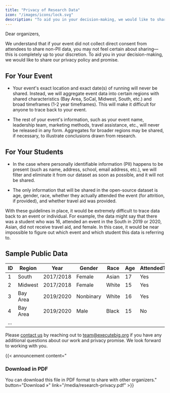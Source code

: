```yaml
---
title: "Privacy of Research Data"
icon: "/images/icons/lock.svg"
description: "To aid you in your decision-making, we would like to share our privacy policy and promise."
---
```


Dear organizers,

We understand that if your event did not collect direct consent from attendees to share non-PII data, you may not feel certain about sharing—this is completely up to your discretion. To aid you in your decision-making, we would like to share our privacy policy and promise.

## For Your Event

- Your event's exact location and exact date(s) of running will never be shared. Instead, we will aggregate event data into certain regions with shared characteristics (Bay Area, SoCal, Midwest, South, etc.) and broad timeframes (1-2 year timeframes). This will make it difficult for anyone to trace back to your event.

- The rest of your event's information, such as your event name, leadership team, marketing methods, travel assistance, etc., will never be released in any form. Aggregates for broader regions may be shared, if necessary, to illustrate conclusions drawn from research.

## For Your Students

- In the case where personally identifiable information (PII) happens to be present (such as name, address, school, email address, etc.), we will filter and eliminate it from our dataset as soon as possible, and it will not be shared.

- The only information that will be shared in the open-source dataset is age, gender, race, whether they actually attended the event (for attrition, if provided), and whether travel aid was provided.

With these guidelines in place, it would be extremely difficult to trace data back to an event or
individual. For example, the data might say that there was a student who was 16, attended an event
in the South in 2019 or 2020, Asian, did not receive travel aid, and female. In this case, it would be
near impossible to figure out which event and which student this data is referring to.

## Sample Public Data

| ID  | Region   | Year      | Gender    | Race  | Age | Attended? | AidProvided? |
| --- | -------- | --------- | --------- | ----- | --- | --------- | ------------ |
| 1   | South    | 2017/2018 | Female    | Asian | 17  | Yes       | Yes          |
| 2   | Midwest  | 2017/2018 | Female    | White | 15  | Yes       | No           |
| 3   | Bay Area | 2019/2020 | Nonbinary | White | 16  | Yes       | No           |
| 4   | Bay Area | 2019/2020 | Male      | Black | 15  | No        | No           |
| ... |

Please [contact us](/contact) by reaching out to team@executebig.org if you have any additional questions about our work and privacy promise. We look forward to working with you.

<!-- Announcement Block -->
{{< announcement content="<h3>Download in PDF</h3> You can download this file in PDF format to share with other organizers." button="Download »" link="/media/research-privacy.pdf" >}}